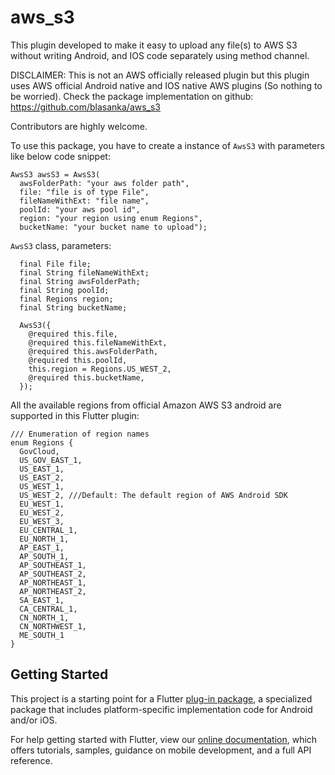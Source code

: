 # aws_s3

This plugin developed to make it easy to upload any file(s) to AWS S3 without
writing Android, and IOS code separately using method channel.

DISCLAIMER: This is not an AWS officially released plugin but this plugin uses
AWS official Android native and IOS native AWS plugins (So nothing to be worried).
Check the package implementation on github: https://github.com/blasanka/aws_s3

Contributors are highly welcome.

To use this package, you have to create a instance of `AwsS3` with parameters like below code snippet:

```
AwsS3 awsS3 = AwsS3(
  awsFolderPath: "your aws folder path",
  file: "file is of type File",
  fileNameWithExt: "file name",
  poolId: "your aws pool id",
  region: "your region using enum Regions",
  bucketName: "your bucket name to upload");
```

`AwsS3` class, parameters:

```
  final File file;
  final String fileNameWithExt;
  final String awsFolderPath;
  final String poolId;
  final Regions region;
  final String bucketName;

  AwsS3({
    @required this.file,
    @required this.fileNameWithExt,
    @required this.awsFolderPath,
    @required this.poolId,
    this.region = Regions.US_WEST_2,
    @required this.bucketName,
  });
```

All the available regions from official Amazon AWS S3 android are supported in this Flutter plugin:

```
/// Enumeration of region names
enum Regions {
  GovCloud,
  US_GOV_EAST_1,
  US_EAST_1,
  US_EAST_2,
  US_WEST_1,
  US_WEST_2, ///Default: The default region of AWS Android SDK
  EU_WEST_1,
  EU_WEST_2,
  EU_WEST_3,
  EU_CENTRAL_1,
  EU_NORTH_1,
  AP_EAST_1,
  AP_SOUTH_1,
  AP_SOUTHEAST_1,
  AP_SOUTHEAST_2,
  AP_NORTHEAST_1,
  AP_NORTHEAST_2,
  SA_EAST_1,
  CA_CENTRAL_1,
  CN_NORTH_1,
  CN_NORTHWEST_1,
  ME_SOUTH_1
}
```

## Getting Started

This project is a starting point for a Flutter
[plug-in package](https://flutter.dev/developing-packages/),
a specialized package that includes platform-specific implementation code for
Android and/or iOS.

For help getting started with Flutter, view our 
[online documentation](https://flutter.dev/docs), which offers tutorials, 
samples, guidance on mobile development, and a full API reference.
